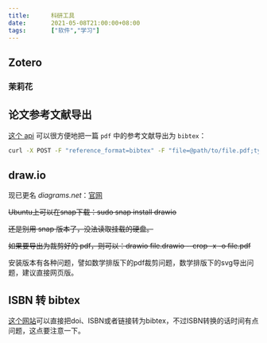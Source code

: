 ```yaml
---
title:      科研工具
date:       2021-05-08T21:00:00+08:00
tags:       ["软件","学习"]
---
```


## Zotero

### 茉莉花

## 论文参考文献导出

[这个 api](https://ref.scholarcy.com/api/) 可以很方便地把一篇 `pdf` 中的参考文献导出为 `bibtex`：
```bash
curl -X POST -F "reference_format=bibtex" -F "file=@path/to/file.pdf;type=application/pdf" https://ref.scholarcy.com/api/references/download
```

## draw.io

现已更名 *diagrams.net*：[官网](https://www.diagrams.net/)

~~Ubuntu上可以在snap下载：sudo snap install drawio~~

~~还是别用 snap 版本了，没法读取挂载的硬盘。~~

~~如果要导出为裁剪好的 pdf，则可以：drawio file.drawio --crop -x -o file.pdf~~

安装版本有各种问题，譬如数学排版下的pdf裁剪问题，数学排版下的svg导出问题，建议直接网页版。

## ISBN 转 bibtex

[这个网站](http://doi-to-bibtex-converter.herokuapp.com/)可以直接把doi、ISBN或者链接转为bibtex，不过ISBN转换的话时间有点问题，这点要注意一下。
